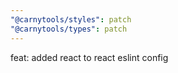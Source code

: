 ```yaml
---
"@carnytools/styles": patch
"@carnytools/types": patch
---
```


feat: added react to react eslint config
